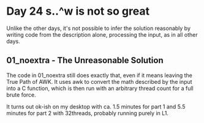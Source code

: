# Day 24 s..^w is not so great

Unlike the other days, it's not possible to infer the solution reasonably by writing code from the description alone, processing the input, as in all other days.

## 01_noextra - The Unreasonable Solution

The code in 01_noextra still does exactly that, even if it means leaving the True Path of AWK. It uses awk to convert the math described by the input into a C function, which is then run with an arbitrary thread count for a full brute force.

It turns out ok-ish on my desktop with ca. 1.5 minutes for part 1 and 5.5 minutes for part 2 with 32threads, probably running purely in L1.
